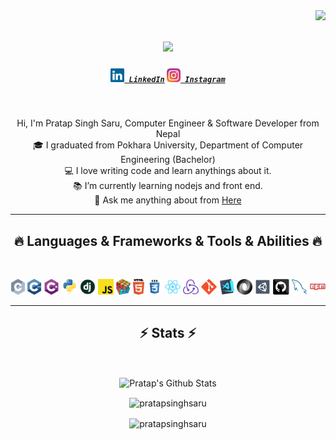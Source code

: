<img align="right" src="https://visitor-badge.laobi.icu/badge?page_id=pratapsinghsaru.pratapsinghsaru">

<h1 align="center">
  <a href="https://git.io/typing-svg">
    <img src="https://readme-typing-svg.herokuapp.com/?lines=Hello,+There!+👋;This+is+;Pratap+Singh+Saru....;Nice+to+meet+you!&center=true&size=30">
  </a>
</h1>

<h5 align="center">
  <code><a href="https://www.linkedin.com/in/pratapsinghsaru/" title="LinkedIn Profile"><img width="22" src="images/linkedin.svg"> LinkedIn</a></code>
  <code><a href="https://www.instagram.com/pratapsinghsaru/" title="Instagram Profile"><img width="22" src="images/instagram.svg"> Instagram</a></code>
</h5>
<br>
<p align="center">
  Hi, I'm Pratap Singh Saru, Computer Engineer & Software Developer from Nepal
  <br>
  🎓 I graduated from Pokhara University, Department of Computer Engineering (Bachelor)
  <br>
  💻 I love writing code and learn anythings about it.
  <br>
  📚 I’m currently learning nodejs and front end.
  <br>
  💬 Ask me anything about from <a href="https://github.com/pratapsinghsaru/pratapsinghsaru/issues" title="Issues">Here</a>
</p>

<hr>
<h2 align="center">🔥 Languages & Frameworks & Tools & Abilities 🔥</h2>
<br>
<p align="center">
  <code><img title="C" height="25" src="images/c.svg"></code>
  <code><img title="C++" height="25" src="images/cpp.svg"></code>
  <code><img title="C#" height="25" src="images/cSharp.svg"></code>
  <code><img title="Python" height="25" src="images/python-original.svg"></code>
  <code><img title="Django" height="25" src="images/django.png"></code>
  <code><img title="Javascript" height="25" src="images/javascript.svg"></code>
  <code><img title="Problem Solving" height="25" src="images/problemSolving.png"></code>
  <code><img title="HTML5" height="25" src="images/html5.svg"></code>
  <code><img title="CSS" height="25" src="images/css.svg"></code>
  <code><img title="React" height="25" src="images/react-original.svg"></code>
  <code><img title="Redux" height="25" src="images/redux.svg"></code>
  <code><img title="Git" height="25" src="images/git-original.svg"></code>
  <code><img title="Visual Studio Code" height="25" src="images/vscode.png"></code>
  <code><img title="JSON" height="25" src="images/json.svg"></code>
  <code><img title="Unity" height="25" src="images/unity3d.svg"></code>
  <code><img title="GitHub" height="25" src="images/github.svg"></code>
  <code><img title="MySQL" height="25" src="images/mysql.svg"></code>
  <code><img title="npm" height="25" src="images/npm.svg"></code>
  
</p>
<hr>

<h2 align="center">⚡ Stats ⚡</h2>
<br>

<p align='center'>
  <img align="center" src="https://github-readme-stats.vercel.app/api?username=pratapsinghsaru&show_icons=true&title_color=fff&icon_color=79ff97&text_color=efefef&bg_color=24292e" alt="Pratap's Github Stats">
</p>

<p align='center'>
  <img align="center" src="https://github-readme-stats.vercel.app/api/top-langs?username=pratapsinghsaru&show_icons=true&locale=en&layout=compact&theme=chartreuse-dark" alt="pratapsinghsaru" />  
</p>      

<p align='center'>  
   <img align="center" src="https://github-profile-trophy.vercel.app/?username=pratapsinghsaru&theme=juicyfresh&no-bg=true" alt="pratapsinghsaru" />  

</p>
